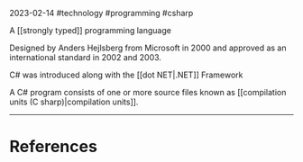 2023-02-14
#technology #programming #csharp 


A [[strongly typed]] programming language

Designed by Anders Hejlsberg from Microsoft in 2000 and approved as an international standard in 2002 and 2003.

C# was introduced along with the [[dot NET|.NET]] Framework

A C# program consists of one or more source files known as [[compilation units (C sharp)|compilation units]].

---
# References

